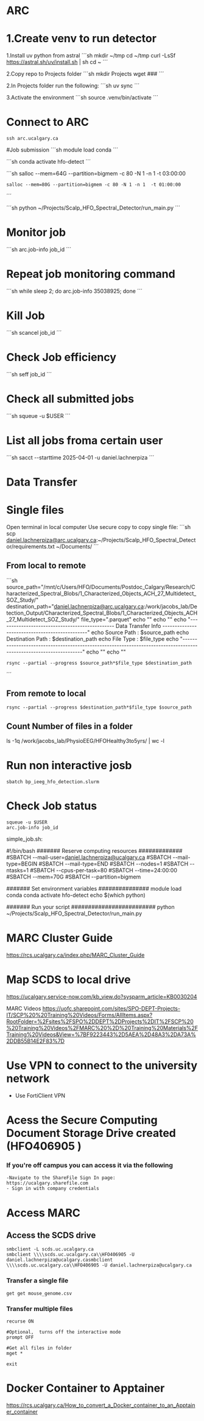 # ARC

# 1.Create venv to run detector
1.Install uv python from astral
´´´sh
mkdir ~/tmp
cd ~/tmp
curl -LsSf https://astral.sh/uv/install.sh | sh
cd ~
´´´

2.Copy repo to Projects folder
´´´sh
mkdir Projects
wget ###
´´´

2.In Projects folder run the following:
´´´sh
uv sync
´´´

3.Activate the environment
´´´sh
source .venv/bin/activate
´´´


# Connect to ARC
	ssh arc.ucalgary.ca 

#Job submission
´´´sh
	module load conda
´´´

´´´sh
	conda activate hfo-detect
´´´

´´´sh
	salloc --mem=64G --partition=bigmem -c 80 -N 1 -n 1  -t 03:00:00

	salloc --mem=80G --partition=bigmem -c 80 -N 1 -n 1  -t 01:00:00	
´´´

´´´sh
	python ~/Projects/Scalp_HFO_Spectral_Detector/run_main.py
´´´

# Monitor job
´´´sh
	arc.job-info job_id
´´´
# Repeat job monitoring command
´´´sh
while sleep 2; do arc.job-info 35038925; done
´´´

# Kill Job
´´´sh
	scancel job_id
´´´


# Check Job efficiency
´´´sh
	seff job_id
´´´

# Check all submitted jobs
´´´sh
	squeue -u $USER
´´´

# List all jobs froma certain user
´´´sh
	sacct --starttime 2025-04-01 -u daniel.lachnerpiza
´´´


# Data Transfer

# Single files
Open terminal in local computer
Use secure copy to copy single file:
´´´sh
scp daniel.lachnerpiza@arc.ucalgary.ca:~/Projects/Scalp_HFO_Spectral_Detector/requirements.txt ~/Documents/
´´´

## From local to remote
´´´sh
	source_path="/mnt/c/Users/HFO/Documents/Postdoc_Calgary/Research/Characterized_Spectral_Blobs/1_Characterized_Objects_ACH_27_Multidetect_SOZ_Study/"
	destination_path="daniel.lachnerpiza@arc.ucalgary.ca:/work/jacobs_lab/Detection_Output/Characterized_Spectral_Blobs/1_Characterized_Objects_ACH_27_Multidetect_SOZ_Study/"
	file_type=".parquet"
	echo ""
	echo ""
	echo "----------------------------------------------- Data Transfer Info -----------------------------------------------"
	echo Source Path : $source_path
	echo Destination Path : $destination_path
	echo File Type : $file_type
	echo "-------------------------------------------------------------------------------------------------------------------"
	echo ""
	echo ""

	rsync --partial --progress $source_path*$file_type $destination_path
´´´
## From remote to local
	rsync --partial --progress $destination_path*$file_type $source_path

## Count Number of files in a folder
ls -1q /work/jacobs_lab/PhysioEEG/HFOHealthy3to5yrs/ | wc -l


# Run non interactive josb

	sbatch bp_ieeg_hfo_detection.slurm

# Check Job status
	squeue -u $USER
	arc.job-info job_id

simple_job.sh:

#!/bin/bash
####### Reserve computing resources #############
#SBATCH --mail-user=daniel.lachnerpiza@ucalgary.ca
#SBATCH --mail-type=BEGIN
#SBATCH --mail-type=END
#SBATCH --nodes=1
#SBATCH --ntasks=1
#SBATCH --cpus-per-task=80
#SBATCH --time=24:00:00
#SBATCH --mem=70G
#SBATCH --partition=bigmem

####### Set environment variables ###############
module load conda
conda activate hfo-detect
echo $(which python)

####### Run your script #########################
python ~/Projects/Scalp_HFO_Spectral_Detector/run_main.py





# MARC Cluster Guide
https://rcs.ucalgary.ca/index.php/MARC_Cluster_Guide

# Map SCDS to local drive
https://ucalgary.service-now.com/kb_view.do?sysparm_article=KB0030204

MARC Videos
https://uofc.sharepoint.com/sites/SPO-DEPT-Projects-IT/SCP%20%20Training%20Videos/Forms/AllItems.aspx?RootFolder=%2Fsites%2FSPO%2DDEPT%2DProjects%2DIT%2FSCP%20%20Training%20Videos%2FMARC%20%2D%20Training%20Materials%2FTraining%20Videos&View=%7BF9223443%2D5AEA%2D48A3%2DA73A%2DDB55B14E2F83%7D


# Use VPN to connect to the university network
- Use FortiClient VPN

# Acess the Secure Computing Document Storage Drive created (HFO406905 )

### If you're off campus you can access it via the following
	-Navigate to the ShareFile Sign In page: https://ucalgary.sharefile.com
	- Sign in with company credentials
	


# Access MARC

## Access the SCDS drive 
	smbclient -L scds.uc.ucalgary.ca
	smbclient \\\\scds.uc.ucalgary.ca\\HFO406905 -U daniel.lachnerpiza@ucalgary.casmbclient \\\\scds.uc.ucalgary.ca\\HFO406905 -U daniel.lachnerpiza@ucalgary.ca 
	
### Transfer a single file
	get get mouse_genome.csv
	
### Transfer multiple files
	recurse ON
	
	#Optional,  turns off the interactive mode
	prompt OFF
	
	#Get all files in folder
	mget *
	
	exit
	
# Docker Container to Apptainer
https://rcs.ucalgary.ca/How_to_convert_a_Docker_container_to_an_Apptainer_container 